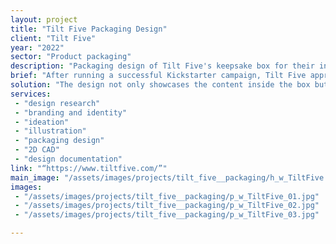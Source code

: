 ```yaml
---
layout: project
title: "Tilt Five Packaging Design"
client: "Tilt Five"
year: "2022"
sector: "Product packaging"
description: "Packaging design of Tilt Five's keepsake box for their innovative AR glasses."
brief: "After running a successful Kickstarter campaign, Tilt Five approached our team to collaborate on the packaging design for a keepsake box that would house their innovative AR glasses. They sought our expertise to ensure a memorable unboxing experience for their enthusiastic Kickstarter backers."
solution: "The design not only showcases the content inside the box but also conveys the magic that awaits when the AR glasses are worn, transforming the world into an immersive three-dimensional augmented reality. The choice of colors, graphics, and gold foil material enhances this captivating experience, visually communicating the enchantment of the games."
services:
 - "design research"
 - "branding and identity"
 - "ideation"
 - "illustration"
 - "packaging design"
 - "2D CAD"
 - "design documentation"
link: "“https://www.tiltfive.com/”"
main_image: "/assets/images/projects/tilt_five__packaging/h_w_TiltFive.jpg"
images:
 - "/assets/images/projects/tilt_five__packaging/p_w_TiltFive_01.jpg"
 - "/assets/images/projects/tilt_five__packaging/p_w_TiltFive_02.jpg"
 - "/assets/images/projects/tilt_five__packaging/p_w_TiltFive_03.jpg"

---
```

